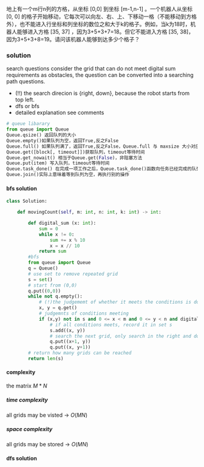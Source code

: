 地上有一个m行n列的方格，从坐标 [0,0] 到坐标 [m-1,n-1] 。一个机器人从坐标 [0, 0] 的格子开始移动，它每次可以向左、右、上、下移动一格（不能移动到方格外），也不能进入行坐标和列坐标的数位之和大于k的格子。例如，当k为18时，机器人能够进入方格 [35, 37] ，因为3+5+3+7=18。但它不能进入方格 [35, 38]，因为3+5+3+8=19。请问该机器人能够到达多少个格子？

### solution
search questions
consider the grid that can do not meet digital sum requirements as obstacles, the question can be converted into a searching path questions.
- (!!) the search direcion is {right, down}, because the robot starts from top left.
- dfs or bfs
- detailed explanation see comments

```python
# queue libarary
from queue import Queue
Queue.qsize() 返回队列的大小
Queue.empty()如果队列为空，返回True,反之False
Queue.full() 如果队列满了，返回True,反之False，Queue.full 与 maxsize 大小对应
Queue.get([block[, timeout]])获取队列，timeout等待时间
Queue.get_nowait() 相当于Queue.get(False)，非阻塞方法
Queue.put(item) 写入队列，timeout等待时间
Queue.task_done() 在完成一项工作之后，Queue.task_done()函数向任务已经完成的队列发送一个信号。每个get()调用得到一个任务，接下来task_done()调用告诉队列该任务已经处理完毕。
Queue.join()实际上意味着等到队列为空，再执行别的操作
```
#### bfs solution
```python
class Solution:

    def movingCount(self, m: int, n: int, k: int) -> int:

        def digital_sum (x: int):
            sum = 0
            while x != 0:
                sum += x % 10
                x = x // 10
            return sum
        #bfs
        from queue import Queue
        q = Queue()
        # use set to remove repeated grid
        s = set()
        # start from (0,0)
        q.put((0,0))
        while not q.empty():
            # (!)the judgememt of whether it meets the conditions is done in the loop body
            x, y = q.get()
            # judgemnts of conditions meeting
            if (x,y) not in s and 0 <= x < m and 0 <= y < n and digital_sum(x) + digital_sum(y) <= k:
                # if all conditions meets, record it in set s
                s.add((x, y))
                # search the next grid, only search in the right and down direction
                q.put((x+1, y))
                q.put((x, y+1))
        # return how many grids can be reached
        return len(s)      
```
#### complexity
the matrix $M * N$
##### time complexity
all grids may be visted -> $O(MN)$
##### space complexity
all grids may be stored -> $O(MN)$
#### dfs solution